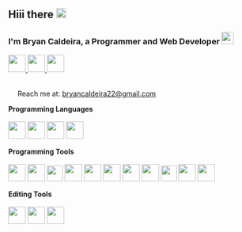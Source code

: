 ## Hiii there <img height="20" src="https://img.icons8.com/flat_round/64/000000/ok-hand.png"/>
### I'm Bryan Caldeira, a Programmer and Web Developer <img height="25" src="https://img.icons8.com/pastel-glyph/100/000000/source-code--v3.png"/>

<a href="https://twitter.com/bryan_caldeira">
  <img height="35" src="https://img.icons8.com/fluent/48/000000/twitter.png"/>
</a>

<a href="https://www.linkedin.com/in/bryan-caldeira">
  <img height="35" src="https://img.icons8.com/fluent/48/000000/linkedin.png"/>
</a>

<a href="https://www.instagram.com/bryan.caldeira">
  <img height="35" src="https://img.icons8.com/fluent/48/000000/instagram-new.png"/>
</a>

<br />
<br />

<img height="15" src="https://img.icons8.com/cute-clipart/64/000000/email.png"/> Reach me at: <a href="mailto:bryancaldeira22@gmail.com">bryancaldeira22@gmail.com</a>
<br />

**Programming Languages** <br /><br />
<img height="35" src="https://img.icons8.com/color/48/000000/python.png"/>
<img height="35" src="https://img.icons8.com/color/48/000000/java-coffee-cup-logo.png"/>
<img height="35" src="https://img.icons8.com/color/48/000000/javascript.png"/>
<img height="35" src="https://img.icons8.com/color/48/000000/c-programming.png"/>

**Programming Tools** <br /><br />
<img height="35" src="https://img.icons8.com/color/48/000000/git.png"/>
<img height="35" src="https://img.icons8.com/color/48/000000/arduino.png"/>
<img height="32" src="https://netbeans.apache.org/images/apache-netbeans.svg"/>
<img height="35" src="https://img.icons8.com/fluent/48/000000/visual-studio-code-2019.png"/>
<img height="35" src="https://www.spyder-ide.org/static/images/spyder-logo.svg"/>
<img height="35" src="https://jupyter.org/assets/main-logo.svg"/>
<img height="35" src="https://img.icons8.com/color/48/000000/intellij-idea.png"/>
<img height="35" src="https://img.icons8.com/color/48/000000/pycharm.png"/>
<img height="32" src="https://img.icons8.com/ios/50/000000/atom-editor.png"/>
<img height="35" src="https://img.icons8.com/color/48/000000/sublime-text.png"/>
<img height="35" src="https://img.icons8.com/fluent/48/000000/console.png"/>

**Editing Tools** <br /><br />
<img height="35" src="https://img.icons8.com/fluent/48/000000/adobe-photoshop.png"/>
<img height="35" src="https://img.icons8.com/color/48/000000/adobe-after-effects.png"/>
<img height="35" src="https://img.icons8.com/color/48/000000/adobe-xd.png"/>






